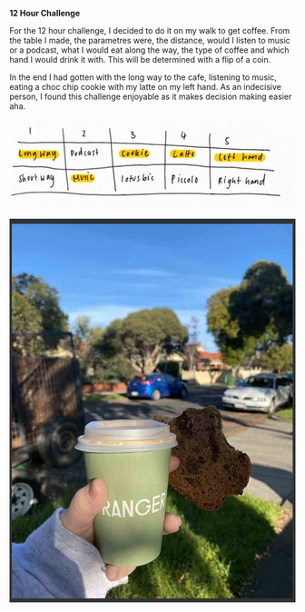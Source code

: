 __12 Hour Challenge__

For the 12 hour challenge, I decided to do it on my walk to get coffee. From the table I made, the parametres were, the distance, would I listen to music or a podcast, what I would eat along the way, the type of coffee and which hand I would drink it with. This will be determined with a flip of a coin.

In the end I had gotten with the long way to the cafe, listening to music, eating a choc chip cookie with my latte on my left hand. As an indecisive person, I found this challenge enjoyable as it makes decision making easier aha. 

![](Screen%20Shot%202020-08-07%20at%2010.05.46%20am.png)

![](Screen%20Shot%202020-08-07%20at%209.49.20%20am.png)

